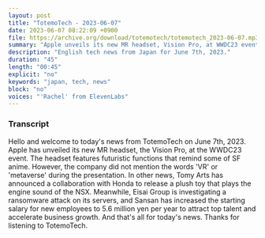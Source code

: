 ```yaml
---
layout: post
title: "TotemoTech - 2023-06-07"
date: 2023-06-07 08:22:09 +0900
file: https://archive.org/download/totemotech/totemotech_2023-06-07.mp3
summary: "Apple unveils its new MR headset, Vision Pro, at WWDC23 event, Tomy Arts collaborates with Honda to release a plush toy that plays NSX engine sound, & more…"
description: "English tech news from Japan for June 7th, 2023."
duration: "45"
length: "00:45"
explicit: "no"
keywords: "japan, tech, news"
block: "no"
voices: "'Rachel' from ElevenLabs"
---
```


### Transcript

Hello and welcome to today's news from TotemoTech on June 7th, 2023. Apple has unveiled its new MR headset, the Vision Pro, at the WWDC23 event. The headset features futuristic functions that remind some of SF anime. However, the company did not mention the words 'VR' or 'metaverse' during the presentation. In other news, Tomy Arts has announced a collaboration with Honda to release a plush toy that plays the engine sound of the NSX. Meanwhile, Eisai Group is investigating a ransomware attack on its servers, and Sansan has increased the starting salary for new employees to 5.6 million yen per year to attract top talent and accelerate business growth.   And that's all for today's news. Thanks for listening to TotemoTech.
